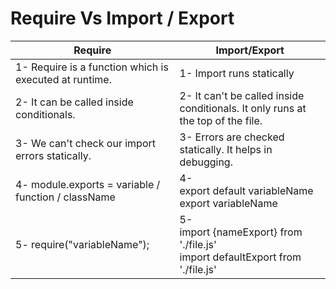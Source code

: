 # Require Vs Import / Export
| Require                                                | Import/Export                                                                   |
|--------------------------------------------------------|---------------------------------------------------------------------------------|
| 1- Require is a function which is executed at runtime. | 1- Import runs statically                                                       |
| 2- It can be called inside conditionals.               | 2- It can't be called inside conditionals. It only runs at the top of the file. |
| 3- We can't check our import errors statically.        | 3- Errors are checked statically. It helps in debugging.                          |
| 4- module.exports = variable / function / className    | 4- <br>export default variableName <br>export variableName                              |
| 5- require("variableName");                            | 5- <br>import {nameExport} from './file.js' <br>import defaultExport from './file.js'   |